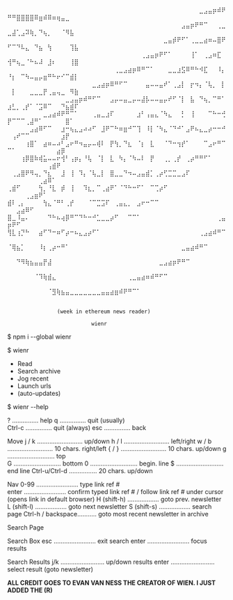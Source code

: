 
⠀⠀⠀⠀⠀⠀⠀⠀⠀⠀⠀⠀⠀⠀⠀⠀⠀⠀⠀⠀⠀⠀⠀⠀⠀⠀⠀⠀⠀⠀⠀⠀⠀⠀⠀⠀⠀⠀⠀⠀⠀⠀⠀⣀⣠⣤⡶⠾⠟⠛⠛⣿⣿⣿⣿⠿⣶⠾⠿⠶⢶⣤⣀⠀⠀
⠀⠀⠀⠀⠀⠀⠀⠀⠀⠀⠀⠀⠀⠀⠀⠀⠀⠀⠀⠀⠀⠀⠀⠀⠀⠀⠀⠀⠀⠀⠀⠀⠀⠀⠀⠀⠀⠀⠀⣠⣤⡶⠟⠛⠉⠀⠀⢀⣀⣀⣼⢁⣠⠽⢷⡀⠙⢦⡀⠀⠀⠈⠻⣧⠀
⠀⠀⠀⠀⠀⠀⠀⠀⠀⠀⠀⠀⠀⠀⠀⠀⠀⠀⠀⠀⠀⠀⠀⠀⠀⠀⠀⠀⠀⠀⠀⠀⠀⠀⠀⣀⣤⡾⠟⠋⠁⢀⣀⣀⣴⠶⠤⣿⠟⠋⠉⠙⠧⣄⠀⠙⣦⠀⢳⠀⠀⠀⠀⢹⣧
⠀⠀⠀⠀⠀⠀⠀⠀⠀⠀⠀⠀⠀⠀⠀⠀⠀⠀⠀⠀⠀⠀⠀⠀⠀⠀⠀⠀⠀⠀⢀⣠⣤⡶⠟⠋⠁⠀⠀⠀⠀⢸⠁⠀⢀⣠⠶⣏⠀⢺⠛⢦⣀⠈⠓⠦⠼⠀⣸⠆⠀⠀⠀⢸⣿
⠀⠀⠀⠀⠀⠀⠀⠀⠀⠀⠀⠀⠀⠀⠀⠀⠀⠀⠀⠀⠀⠀⠀⠀⢀⣀⣠⣴⡶⠿⠛⠉⠁⠀⠀⠀⣀⣀⣰⣫⠿⠛⠓⠺⣏⠀⠀⠸⡄⠘⡆⠀⠉⠳⠤⣤⡤⣶⠛⠓⠖⠊⠉⣾⡇
⠀⠀⠀⠀⠀⠀⠀⠀⠀⠀⠀⠀⠀⠀⠀⠀⠀⠀⠀⣀⣠⣴⡶⠿⠛⠋⠉⠀⠀⠀⠀⣤⠤⠤⣤⠞⠁⢀⣠⡇⠀⡖⠲⡄⠈⢧⡀⠀⡇⠀⡇⠀⠀⠀⣀⣀⣀⡟⢀⣤⢤⣀⠀⠻⣷
⠀⠀⠀⠀⠀⠀⠀⠀⠀⠀⠀⠀⠀⣀⣠⣤⡶⠾⠛⠋⠉⠀⠀⣠⡤⠤⣤⣀⡤⠤⣼⡧⠤⠤⣤⡤⠞⠋⠈⡇⠀⣧⠀⠙⢦⡀⠉⠛⠁⣰⣃⡀⢀⡞⠁⠈⣩⠿⠉⠀⠀⠙⣦⣾⠏
⠀⠀⠀⠀⠀⠀⠀⠀⣀⣠⣴⠾⠟⠛⠉⠁⠀⠀⠀⢀⣤⣀⣰⠏⠀⠀⠀⠀⠀⣰⠃⢠⣤⣄⠈⠳⣄⠀⠀⡃⠀⢸⠀⠀⠀⠉⠓⠒⢚⡟⠉⠉⠉⢀⣼⠛⠁⠀⠀⠀⠀⠀⣿⠁⠀
⠀⠀⠀⠀⠀⣠⣴⠿⠋⠉⠀⠀⣰⠒⢦⣄⣠⠴⠴⠋⠀⣸⠟⠉⠓⠶⣶⠚⠉⢹⠀⠸⡇⠈⠳⣄⠈⠙⠚⠁⣠⠟⠦⣄⣀⡴⠒⠒⠚⠀⢠⠞⠉⠉⠀⠀⠀⠀⠀⠀⠀⣰⡟⠀⠀
⠀⠀⠀⠀⢰⣿⠁⠀⣴⠶⠤⠴⠃⣠⠖⠛⠲⣤⡤⠤⢾⠇⠀⡟⢳⡀⠙⣆⠀⠈⡆⠀⣇⠀⠀⠈⠙⠒⢲⡞⠁⠀⠀⠀⠉⣠⠖⠛⠉⠉⠁⠀⠀⠀⠀⠀⠀⠀⠀⠀⣴⡿⠀⠀⠀
⠀⠀⠀⢰⡿⣿⠷⢾⣥⠤⠤⠖⢺⠃⢠⡶⡄⠘⢧⠀⠈⡇⠀⣇⠀⠳⡄⠈⠳⠤⠇⠀⡟⠀⠀⢀⡀⢀⡞⠀⢀⡴⠛⠛⠋⠁⠀⠀⠀⠀⠀⠀⠀⠀⠀⠀⠀⠀⢠⣾⠟⠀⠀⠀⠀
⠀⢀⣠⣿⠟⠻⢤⡀⠙⣆⠀⠀⣸⠀⢸⠀⠹⡄⠈⢧⣀⡇⠀⣿⣀⣀⠙⠲⠤⣠⣤⣾⡁⢀⡴⢋⣉⣉⣀⣠⠏⠀⠀⠀⠀⠀⠀⠀⠀⠀⠀⠀⠀⠀⠀⠀⢀⣴⠿⠁⠀⠀⠀⠀⠀
⢀⣾⠋⠀⠀⠀⠀⢳⡀⠘⣇⠀⡾⠀⢸⠀⠀⠹⣆⡀⠉⢀⣴⠟⠁⠈⠙⠓⠒⠋⠁⠀⠉⢉⡴⠋⠀⠀⠀⠀⠀⠀⠀⠀⠀⠀⠀⠀⠀⠀⠀⠀⠀⢀⣠⣶⠟⠁⠀⠀⠀⠀⠀⠀⠀
⣾⠇⢀⡄⠀⠀⠀⠀⢳⣄⠈⠛⠃⢀⡞⠀⠀⠀⠈⠉⣉⣩⠏⠀⢀⣤⣄⡀⠀⣠⠖⠒⠉⠉⠀⠀⠀⠀⠀⠀⠀⠀⠀⠀⠀⠀⠀⠀⠀⠀⠀⣠⣴⠿⠋⠀⠀⠀⠀⠀⠀⠀⠀⠀⠀
⣿⣀⠸⣤⠄⠀⠀⠀⠀⠙⠓⠦⢴⡿⠛⠉⠙⠓⠒⠚⣁⣀⣀⡴⠋⠀⠀⠉⠉⠁⠀⠀⠀⠀⠀⠀⠀⠀⠀⠀⠀⠀⠀⠀⠀⠀⠀⢀⣤⡶⠟⠋⠀⠀⠀⠀⠀⠀⠀⠀⠀⠀⠀⠀⠀
⢻⣇⢰⡙⠓⠀⠀⣴⠋⠙⠒⠶⠋⡴⠒⠦⣄⣠⡴⠋⠁⠀⠀⠀⠀⠀⠀⠀⠀⠀⠀⠀⠀⠀⠀⠀⠀⠀⠀⠀⠀⠀⠀⢀⣠⣴⠾⠛⠉⠀⠀⠀⠀⠀⠀⠀⠀⠀⠀⠀⠀⠀⠀⠀⠀
⠈⢿⣦⡁⠀⠀⠀⠸⡆⢀⡴⠒⠛⠁⠀⠀⠀⠀⠀⠀⠀⠀⠀⠀⠀⠀⠀⠀⠀⠀⠀⠀⠀⠀⠀⠀⠀⠀⠀⣀⣤⣴⠾⠛⠉⠀⠀⠀⠀⠀⠀⠀⠀⠀⠀⠀⠀⠀⠀⠀⠀⠀⠀⠀⠀
⠀⠀⠙⠻⢷⣦⣤⣤⡟⣼⠀⠀⠀⠀⠀⠀⠀⠀⠀⠀⠀⠀⠀⠀⠀⠀⠀⠀⠀⠀⠀⠀⠀⠀⣀⣠⣴⡶⠟⠛⠉⠀⠀⠀⠀⠀⠀⠀⠀⠀⠀⠀⠀⠀⠀⠀⠀⠀⠀⠀⠀⠀⠀⠀⠀
⠀⠀⠀⠀⠀⠀⠈⠹⢷⣾⣄⠀⠀⠀⠀⠀⠀⠀⠀⠀⠀⠀⠀⠀⠀⠀⠀⢀⣀⣤⣴⠶⠾⠛⠋⠉⠀⠀⠀⠀⠀⠀⠀⠀⠀⠀⠀⠀⠀⠀⠀⠀⠀⠀⠀⠀⠀⠀⠀⠀⠀⠀⠀⠀⠀
⠀⠀⠀⠀⠀⠀⠀⠀⠀⠈⣻⢷⣦⣤⣀⣀⣀⣀⣀⣀⣀⣤⣤⣴⣶⠾⠟⠛⠉⠁⠀⠀⠀⠀⠀⠀⠀⠀⠀⠀⠀⠀⠀⠀⠀⠀⠀⠀⠀⠀⠀⠀⠀⠀⠀⠀⠀⠀⠀⠀⠀⠀⠀⠀⠀



                    (week in ethereum news reader) 

                               wienr 


$ npm i --global wienr

$ wienr

-  Read  
-  Search archive 
-  Jog recent 
-  Launch urls
-  (auto-updates)

$ wienr --help 


?      ............... help
q      ............... quit (usually)  
Ctrl-c ............... quit (always) 
esc    ............... back

Move
j / k .......................... up/down
h / l .......................... left/right
w / b .......................... 10 chars. right/left
{ / } .......................... 10 chars. up/down 
g  ........................... top  
G  ........................... bottom 
0  ........................... begin. line
$  ........................... end line
Ctrl-u/Ctrl-d ................ 20 chars. up/down

Nav
0-99  ........................ type link ref #  
enter ........................ confirm typed link ref # /
                               follow link ref # under cursor                   
                               (opens link in default browser)
H (shift-h) .................. goto prev. newsletter
L (shift-l) .................. goto next newsletter
S (shift-s) .................. search page
Ctrl-h / backspace........... goto most recent newsletter in archive 


Search Page 

  Search Box
esc   ........................ exit search
enter ........................ focus results

  Search Results
j/k   ......................... up/down results
enter ......................... select result (goto newsletter)


**ALL CREDIT GOES TO EVAN VAN NESS THE CREATOR OF WIEN.  I JUST ADDED THE (R)**
